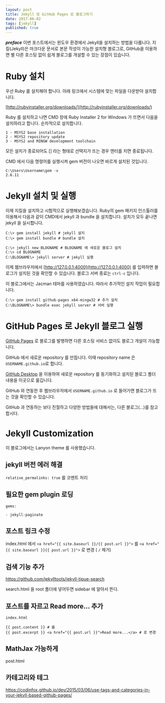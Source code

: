```yaml
---
layout: post  
title: Jekyll 및 GitHub Pages 로 블로그하기
date: 2017-06-02  
tags: [jekyll]  
published: true
---
```


***preface*** 이번 포스트에서는 윈도우 환경에서 Jekyll을 설치하는 방법을 다룹니다. 지킬(Jekyll)은 마크다운 문서로 본문 작성이 가능한 설치형 블로그로, GitHub을 이용하면 별 다른 호스팅 없이 쉽게 블로그를 개설할 수 있는 장점이 있습니다.


# Ruby 설치

우선 Ruby 를 설치해야 합니다. 아래 링크에서 시스템에 맞는 파일을 다운받아 설치합니다.

[http://rubyinstaller.org/downloads/](http://rubyinstaller.org/downloads/)


Ruby 를 설치하고 나면 CMD 창에 Ruby Installer 2 for Windows 가 뜨면서 다음을 설치하라고 합니다. 순차적으로 설치합니다.

```
1 - MSYS2 base installation
2 - MSYS2 repository update
3 - MSYS2 and MINGW development toolchain
```

모든 설치가 종료되어도 [] 라는 형태로 선택지가 뜨는 경우 엔터를 치면 종료됩니다.


CMD 에서 다음 명령어를 실행시켜 gem 버전이 나오면 바르게 설치된 것입니다.

```
C:\Users\Username\gem -v
2.6.11
```


# Jekyll 설치 및 실행

이제 지킬을 설치하고 시험적으로 실행해보겠습니다. Ruby의 gem 패키지 인스톨러를 이용해서 다음과 같이 CMD에서 jekyll 과 bundle 을 설치합니다. 설치가 모두 끝나면 jekyll 을 실시합니다.

```
C:\> gem install jekyll # jekyll 설치
C:\> gem install bundle # bundle 설치

C:\> jekyll new BLOGNAME # BLOGNAME 에 새로운 블로그 설치
C:\> cd BLOGNAME
C:\BLOGNAME\> jekyll server # jekyll 실행
```

이제 웹브라우저에서 [http://127.0.0.1:4000](http://127.0.0.1:4000) 를 입력하면 블로그가 설치된 것을 확인할 수 있습니다. 블로그 서버 종료는 `ctrl-c` 입니다.

이 블로그에서는 Jacman 테마를 사용하였습니다. 따라서 추가적인 설치 작업이 필요합니다.

```
C:\> gem install github-pages x64-mingw32 # 추가 설치
C:\BLOGNAME\> bundle exec jekyll server # 서버 실행
```

# GitHub Pages 로 Jekyll 블로그 실행

[GitHub Pages](https://pages.github.com/) 로 블로그를 발행하면 다른 호스팅 서비스 없이도 블로그 개설이 가능합니다.

GitHub 에서 새로운 repository 를 만듭니다.
이때 repository name 은 `USERNAME.github.io`로 합니다.

[GitHub Desktop](https://desktop.github.com/) 을 이용하여 새로운 repository 를 동기화하고 설치된 블로그 폴더 내용을 이곳으로 옮깁니다.

GitHub 와 연동한 후 웹브라우저에서 `USERNAME.github.io` 로 들어가면 블로그가 뜨는 것을 확인할 수 있습니다.

GitHub 과 연동하는 보다 친절하고 다양한 방법들에 대해서는, 다른 블로그(...)를 참고합시다.


# Jekyll Customization

이 블로그에서는 Lanyon theme 를 사용했습니다.

## jekyll 버전 에러 해결

`relative_permalinks: true` 를 코멘트 처리


## 필요한 gem plugin 로딩

```
gems:

- jekyll-paginate
```

## 포스트 링크 수정

index.html 에서
`<a href="{{ site.baseurl }}/{{ post.url }}">` 를
`<a href="{{ site.baseurl }}{{ post.url }}">` 로 변경 ( `/` 제거)



## 검색 기능 추가

https://github.com/jekylltools/jekyll-tipue-search

search.html 을 root 폴더에 넣어두면 sidebar 에 알아서 뜬다.


## 포스트를 자르고 Read more... 추가

`index.html`

```
{{ post.content }} # 를
{{ post.excerpt }} <a href="{{ post.url }}">Read more...</a> # 로 변경
```



## MathJax 가능하게

post.html

  <!--Enable MathJax-->
  <script type="text/x-mathjax-config">
    MathJax.Hub.Config({
      tex2jax: {
        inlineMath: [ ['$','$'], ["\\(","\\)"] ],
        processEscapes: true
      }
    });
  </script>

  <script type="text/javascript"
      src="http://cdn.mathjax.org/mathjax/latest/MathJax.js?config=TeX-AMS-MML_HTMLorMML">
  </script>
  <!--Enable MathJax-->


## 카테고리와 테그

https://codinfox.github.io/dev/2015/03/06/use-tags-and-categories-in-your-jekyll-based-github-pages/
